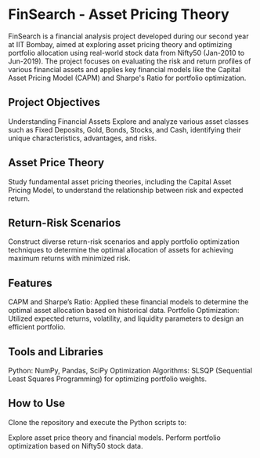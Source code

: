 # FinSearch - Asset Pricing Theory
FinSearch is a financial analysis project developed during our second year at IIT Bombay, aimed at exploring asset pricing theory and optimizing portfolio allocation using real-world stock data from Nifty50 (Jan-2010 to Jun-2019). The project focuses on evaluating the risk and return profiles of various financial assets and applies key financial models like the Capital Asset Pricing Model (CAPM) and Sharpe's Ratio for portfolio optimization.

## Project Objectives
Understanding Financial Assets
Explore and analyze various asset classes such as Fixed Deposits, Gold, Bonds, Stocks, and Cash, identifying their unique characteristics, advantages, and risks.

## Asset Price Theory
Study fundamental asset pricing theories, including the Capital Asset Pricing Model, to understand the relationship between risk and expected return.

## Return-Risk Scenarios
Construct diverse return-risk scenarios and apply portfolio optimization techniques to determine the optimal allocation of assets for achieving maximum returns with minimized risk.

## Features
CAPM and Sharpe’s Ratio: Applied these financial models to determine the optimal asset allocation based on historical data.
Portfolio Optimization: Utilized expected returns, volatility, and liquidity parameters to design an efficient portfolio.
## Tools and Libraries
Python: NumPy, Pandas, SciPy
Optimization Algorithms: SLSQP (Sequential Least Squares Programming) for optimizing portfolio weights.

## How to Use
Clone the repository and execute the Python scripts to:

Explore asset price theory and financial models.
Perform portfolio optimization based on Nifty50 stock data.
